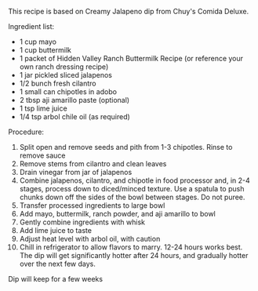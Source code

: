 This recipe is based on Creamy Jalapeno dip from Chuy's Comida Deluxe.

Ingredient list:

- 1 cup mayo
- 1 cup buttermilk
- 1 packet of Hidden Valley Ranch Buttermilk Recipe (or reference your own ranch dressing recipe)
- 1 jar pickled sliced jalapenos
- 1/2 bunch fresh cilantro
- 1 small can chipotles in adobo
- 2 tbsp aji amarillo paste (optional)
- 1 tsp lime juice
- 1/4 tsp arbol chile oil (as required)

Procedure:

1. Split open and remove seeds and pith from 1-3 chipotles. Rinse to remove sauce
2. Remove stems from cilantro and clean leaves
3. Drain vinegar from jar of jalapenos
4. Combine jalapenos, cilantro, and chipotle in food processor and, in 2-4 stages, process down to diced/minced texture. Use a spatula to push chunks down off the sides of the bowl between stages. Do not puree.
5. Transfer processed ingredients to large bowl
6. Add mayo, buttermilk, ranch powder, and aji amarillo to bowl
7. Gently combine ingredients with whisk
8. Add lime juice to taste
9. Adjust heat level with arbol oil, with caution
10. Chill in refrigerator to allow flavors to marry. 12-24 hours works best. The dip will get significantly hotter after 24 hours, and gradually hotter over the next few days.

Dip will keep for a few weeks
